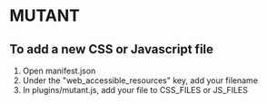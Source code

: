 MUTANT
======


To add a new CSS or Javascript file
---------------------

1. Open manifest.json
2. Under the "web_accessible_resources" key, add your filename
3. In plugins/mutant.js, add your file to CSS_FILES or JS_FILES